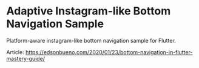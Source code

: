 # Adaptive Instagram-like Bottom Navigation Sample
Platform-aware instagram-like bottom navigation sample for Flutter.

Article: https://edsonbueno.com/2020/01/23/bottom-navigation-in-flutter-mastery-guide/
